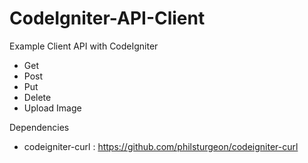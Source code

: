 # CodeIgniter-API-Client

Example Client API with CodeIgniter
- Get
- Post
- Put
- Delete
- Upload Image

Dependencies
- codeigniter-curl : https://github.com/philsturgeon/codeigniter-curl
